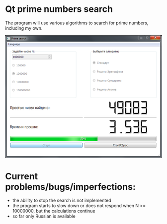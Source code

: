 # Qt prime numbers search
 The program will use various algorithms to search for prime numbers, including my own.  
 
 ![Image alt](https://github.com/vaedermakar255/Qt_prime_numbers_search/raw/master/image/alpha.PNG)
 
 # Current problems/bugs/imperfections:
 - the ability to stop the search is not implemented  
 - the program starts to slow down or does not respond when N >= 10000000, but the calculations continue
 - so far only Russian is available
